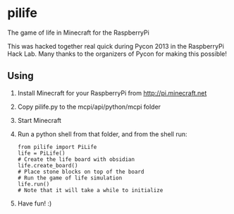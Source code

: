 pilife
======

The game of life in Minecraft for the RaspberryPi

This was hacked together real quick during Pycon 2013 in the RaspberryPi Hack
Lab.  Many thanks to the organizers of Pycon for making this possible!

Using
-----

1.  Install Minecraft for your RaspberryPi from http://pi.minecraft.net
2.  Copy pilife.py to the mcpi/api/python/mcpi folder
3.  Start Minecraft
4.  Run a python shell from that folder, and from the shell run:

		from pilife import PiLife
		life = PiLife()
		# Create the life board with obsidian
		life.create_board() 
		# Place stone blocks on top of the board
		# Run the game of life simulation
		life.run()
		# Note that it will take a while to initialize

5.  Have fun! :)
